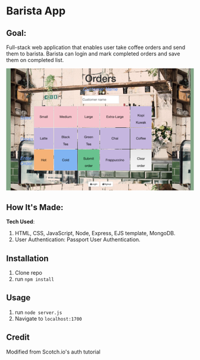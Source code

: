 # Barista App

## Goal:

Full-stack web application that enables user take coffee orders and send them to barista. Barista can login and mark completed orders and save them on completed list.


![coffe](read.png)

## How It's Made:

**Tech Used**:

1. HTML, CSS, JavaScript, Node, Express, EJS template, MongoDB.
2. User Authentication: Passport User Authentication.

## Installation

1. Clone repo
2. run `npm install`

## Usage

1. run `node server.js`
2. Navigate to `localhost:1700`

## Credit

Modified from Scotch.io's auth tutorial
